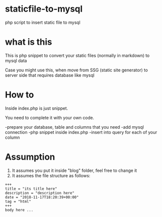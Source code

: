 # staticfile-to-mysql
php script to insert static file to mysql

# what is this
This is php snippet to convert your static files (normally in markdown) to mysql data

Case you might use this, when move from SSG (static site generator)  to server side that requires database like mysql

# How to
Inside index.php is just snippet.

You need to complete it with your own code.

-prepare your database, table and columns that you need
-add mysql connection
-php snippet inside index.php
-insert into query for each of your column

# Assumption
1. It assumes you put it inside "blog" folder, feel free to change it
2. It assumes the file structure as follows:
```
+++
title = "its title here"
description = "description here"
date = "2018-11-17T18:20:39+00:00"
tag = "html"
+++ 
body here ...
```
